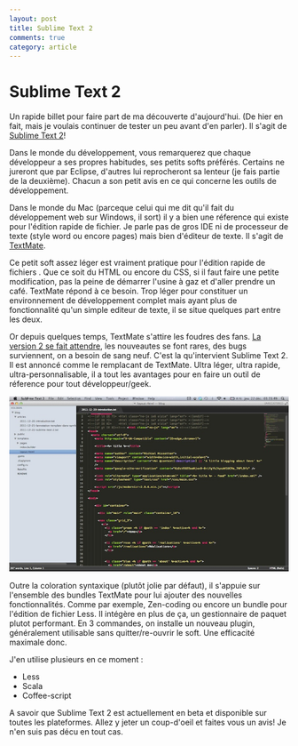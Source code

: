 ```yaml
---
layout: post 
title: Sublime Text 2
comments: true
category: article
---
```


# Sublime Text 2 

Un rapide billet pour faire part de ma découverte d'aujourd'hui. (De hier en fait, mais je voulais
continuer de tester un peu avant d'en parler). Il s'agit de [Sublime Text 2](http://www.sublimetext.com/)!

Dans le monde du développement, vous remarquerez que chaque développeur a ses propres habitudes, ses petits softs préférés. Certains ne jureront que par Eclipse, d'autres lui reprocheront sa lenteur (je fais partie de la deuxième). Chacun a son petit avis en ce qui concerne les outils de développement. 

Dans le monde du Mac (parceque celui qui me dit qu'il fait du développement web sur Windows, il sort) il y a bien une réference qui existe pour l'édition rapide de fichier. Je parle pas de gros IDE ni de processeur de texte (style word ou encore pages) mais bien d'éditeur de texte. Il s'agit de [TextMate](http://macromates.com/). 

Ce petit soft assez léger est vraiment pratique pour l'édition rapide de fichiers . Que ce soit du HTML ou encore du CSS, si il faut faire une petite modification, pas la peine de démarrer l'usine à gaz et d'aller prendre un café. TextMate répond à ce besoin. Trop léger pour constituer un environnement de développement complet mais ayant plus de fonctionnalité qu'un simple editeur de texte, il se situe quelques part entre les deux.

Or depuis quelques temps, TextMate s'attire les foudres des fans. [La version 2 se fait attendre](http://www.wired.com/epicenter/2009/12/vaporware-2009-inhale-the-fail/), les nouveautes se font rares, des bugs surviennent, on a besoin de sang neuf. C'est la qu'intervient Sublime Text 2. Il est annoncé comme le remplacant de TextMate. Ultra léger, ultra rapide, ultra-personnalisable, il a tout les avantages pour en faire un outil de réference pour tout développeur/geek.

![Screenshot de Sublime Text 2](/assets/screenshots/sublime-text-2-screenshot.jpg)

Outre la coloration syntaxique (plutôt jolie par défaut), il s'appuie sur l'ensemble des bundles TextMate pour lui ajouter des nouvelles fonctionnalités. Comme par exemple, Zen-coding ou encore un bundle pour l'édition de fichier Less. Il intégère en plus de ça, un gestionnaire de paquet plutot performant. En 3 commandes, on installe un nouveau plugin, généralement utilisable sans quitter/re-ouvrir le soft. Une efficacité maximale donc.  

J'en utilise plusieurs en ce moment : 

* Less
* Scala
* Coffee-script

A savoir que Sublime Text 2 est actuellement en beta et disponible sur toutes les plateformes. Allez y jeter un coup-d'oeil et faites vous un avis! Je n'en suis pas décu en tout cas. 